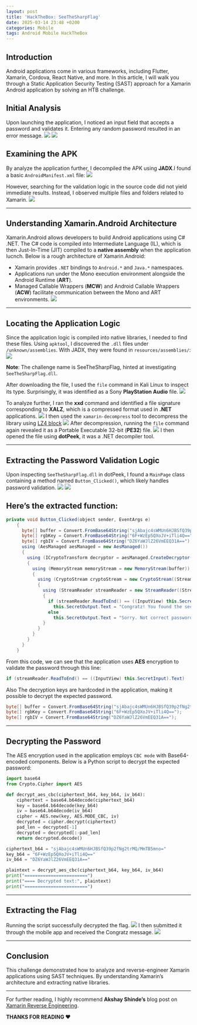 ```yaml
---
layout: post
title: 'HackTheBox: SeeTheSharpFlag'
date: 2025-03-14 23:48 +0200
categories: Mobile
tags: Android Mobile HackTheBox
---
```

## Introduction
Android applications come in various frameworks, including Flutter, Xamarin, Cordova, React Native, and more. In this article, I will walk you through a Static Application Security Testing (SAST) approach for a Xamarin Android application by solving an HTB challenge.
## Initial Analysis
Upon launching the application, I noticed an input field that accepts a password and validates it. Entering any random password resulted in an error message.
![](https://miro.medium.com/v2/resize:fit:1090/format:webp/1*BjI-vaePu6mbRza0iQQkYA.png)
![](https://miro.medium.com/v2/resize:fit:1100/format:webp/1*z8tDMiAZTv9iuj8Od-33Ow.png)

## Examining the APK
By analyze the application further, I decompiled the APK using **JADX**.I found a basic `AndroidManifest.xml` file:
![](https://miro.medium.com/v2/resize:fit:1400/format:webp/1*_QJWZJJtzdRjK16L2pHdMg.png)

However, searching for the validation logic in the source code did not yield immediate results. Instead, I observed multiple files and folders related to Xamarin.
![](https://miro.medium.com/v2/resize:fit:1054/format:webp/1*7Ey_nbR1_x1ZbG4vYbLlCg.png)

---
## Understanding Xamarin.Android Architecture
Xamarin.Android allows developers to build Android applications using C# .NET. The C# code is compiled into Intermediate Language (IL), which is then Just-In-Time (JIT) compiled to a **native assembly** when the application lucnch. Below is a rough architecture of Xamarin.Android:
- Xamarin provides `.NET` bindings to `Android.*` and `Java.*` namespaces.
- Applications run under the Mono execution environment alongside the Android Runtime (**ART**).
- Managed Callable Wrappers (**MCW**) and Android Callable Wrappers (**ACW**) facilitate communication between the Mono and ART environments.
![](https://miro.medium.com/v2/resize:fit:828/format:webp/1*XZjL4BARDkwkPriBACmvgg.png)

---
## Locating the Application Logic
Since the application logic is compiled into native libraries, I needed to find these files. Using `apktool`, I discovered the `.dll` files under `/unknown/assemblies`. With JADX, they were found in `resources/assemblies/`:
![](https://miro.medium.com/v2/resize:fit:1100/format:webp/1*iC2wQ6htxGq1qq_m3wZj4Q.png)

**Note**: The challenge name is SeeTheSharpFlag, hinted at investigating `SeeTheSharpFlag.dll`.

After downloading the file, I used the `file` command in Kali Linux to inspect its type. Surprisingly, it was identified as a Sony **PlayStation Audio** file.
![](https://miro.medium.com/v2/resize:fit:1100/format:webp/1*YnnKE1O56AjAsk8PHYJlXQ.png)

To analyze further, I ran the **xxd** command and identified a file signature corresponding to **XALZ**, which is a compressed format used in **.NET** applications.
![](https://miro.medium.com/v2/resize:fit:1400/format:webp/1*WWBLY6J8Ue-CSAKMJsNrtA.png)
I then used the `xamarin-decompress` tool to decompress the library using [LZ4 block](https://github.com/NickstaDB/xamarin-decompress)
![](https://miro.medium.com/v2/resize:fit:1400/format:webp/1*MatJpm1UtHS-iFIp1KBdpA.png)
After decompression, running the `file` command again revealed it as a Portable Executable 32-bit (**PE32**) file.
![](https://miro.medium.com/v2/resize:fit:1400/format:webp/1*FBQggc_s3f24Gno9IwrE_Q.png)
I then opened the file using **dotPeek**, it was a .NET decompiler tool.

---
## Extracting the Password Validation Logic
Upon inspecting `SeeTheSharpFlag.dll` in dotPeek, I found a `MainPage` class containing a method named `Button_Clicked()`, which likely handles password validation.
![](https://miro.medium.com/v2/resize:fit:786/format:webp/1*buP9krYvxyYZvC3Mm7JmsA.png)
![](https://miro.medium.com/v2/resize:fit:1400/format:webp/1*AA1rW3CZAtupfmnEh7HA-g.png)
## Here’s the extracted function:
```java
private void Button_Clicked(object sender, EventArgs e)
    {
      byte[] buffer = Convert.FromBase64String("sjAbajc4sWMUn6HJBSfQ39p2fNg2trMQ/MmTB5mno=");
      byte[] rgbKey = Convert.FromBase64String("6F+WzEp5QXoJV+iTli4Q==");
      byte[] rgbIV = Convert.FromBase64String("DZ6YaWJlZ26VmEEQ31A==");
      using (AesManaged aesManaged = new AesManaged())
      {
        using (ICryptoTransform decryptor = aesManaged.CreateDecryptor(rgbKey, rgbIV))
        {
          using (MemoryStream memoryStream = new MemoryStream(buffer))
          {
            using (CryptoStream cryptoStream = new CryptoStream((Stream) memoryStream, decryptor, CryptoStreamMode.Read))
            {
              using (StreamReader streamReader = new StreamReader((Stream) cryptoStream))
              {
                if (streamReader.ReadToEnd() == ((InputView) this.SecretInput).Text)
                  this.SecretOutput.Text = "Congratz! You found the secret message";
                else
                  this.SecretOutput.Text = "Sorry. Not correct password";
              }
            }
          }
        }
      }
    }
```
From this code, we can see that the application uses **AES** encryption to validate the password through this line:
```java
if (streamReader.ReadToEnd() == ((InputView) this.SecretInput).Text)
```
Also The decryption keys are hardcoded in the application, making it possible to decrypt the expected password.
```java
byte[] buffer = Convert.FromBase64String("sjAbajc4sWMUn6HJBSfQ39p2fNg2trMQ/MmTB5mno=");
byte[] rgbKey = Convert.FromBase64String("6F+WzEp5QXoJV+iTli4Q==");
byte[] rgbIV = Convert.FromBase64String("DZ6YaWJlZ26VmEEQ31A==");
```
---
## Decrypting the Password
The AES encryption used in the application employs `CBC mode` with Base64-encoded components.
Below is a Python script to decrypt the expected password:
```python
import base64
from Crypto.Cipher import AES

def decrypt_aes_cbc(ciphertext_b64, key_b64, iv_b64):
    ciphertext = base64.b64decode(ciphertext_b64)
    key = base64.b64decode(key_b64)
    iv = base64.b64decode(iv_b64)
    cipher = AES.new(key, AES.MODE_CBC, iv)
    decrypted = cipher.decrypt(ciphertext)
    pad_len = decrypted[-1]
    decrypted = decrypted[:-pad_len]
    return decrypted.decode()

ciphertext_b64 = "sjAbajc4sWMUn6HJBSfQ39p2fNg2trMQ/MmTB5mno="
key_b64 = "6F+WzEp5QXoJV+iTli4Q=="
iv_b64 = "DZ6YaWJlZ26VmEEQ31A=="

plaintext = decrypt_aes_cbc(ciphertext_b64, key_b64, iv_b64)
print("========================")
print("==== Decrypted text:", plaintext)
print("========================")
```
---
## Extracting the Flag
Running the script successfully decrypted the flag.
![](https://miro.medium.com/v2/resize:fit:1400/format:webp/1*gRfin3mkAasGgSCNKTaptA.png)
I then submitted it through the mobile app and received the Congratz message.
![](https://miro.medium.com/v2/resize:fit:1084/format:webp/1*1OAT1ZSQKtEJXbA6pcBRiQ.png)

---
## Conclusion
This challenge demonstrated how to analyze and reverse-engineer Xamarin applications using SAST techniques. By understanding Xamarin’s architecture and extracting native libraries.

---
For further reading, I highly recommend **Akshay Shinde’s** blog post on [Xamarin Reverse Engineering](https://www.appknox.com/blog/xamarin-reverse-engineering-a-guide-for-penetration-testers).

**THANKS FOR READING ❤️**


